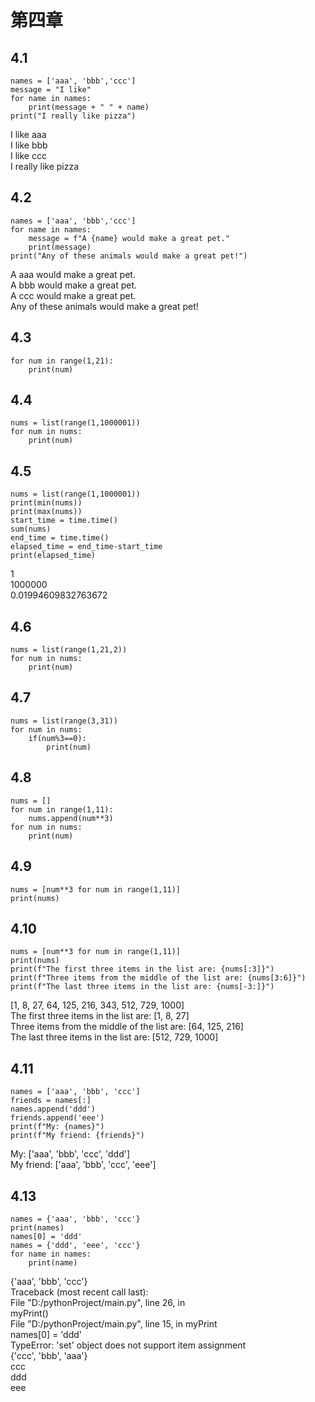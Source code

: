 #  第四章  
##  4.1  
```
names = ['aaa', 'bbb','ccc']
message = "I like"
for name in names:
    print(message + " " + name)
print("I really like pizza")
```
I like aaa    
I like bbb  
I like ccc  
I really like pizza  
##  4.2  
```
names = ['aaa', 'bbb','ccc']
for name in names:
    message = f"A {name} would make a great pet."
    print(message)
print("Any of these animals would make a great pet!")
```
A aaa would make a great pet.  
A bbb would make a great pet.  
A ccc would make a great pet.  
Any of these animals would make a great pet!  
##  4.3  
```
for num in range(1,21):
    print(num)
```
##  4.4  
```
nums = list(range(1,1000001))
for num in nums:
    print(num)
```
##  4.5  
```
nums = list(range(1,1000001))
print(min(nums))
print(max(nums))
start_time = time.time()
sum(nums)
end_time = time.time()
elapsed_time = end_time-start_time
print(elapsed_time)
```
1  
1000000  
0.01994609832763672 
##  4.6  
```
nums = list(range(1,21,2))
for num in nums:
    print(num)
```
##  4.7  
```
nums = list(range(3,31))
for num in nums:
    if(num%3==0):
        print(num)
```
##  4.8  
```
nums = []
for num in range(1,11):
    nums.append(num**3)
for num in nums:
    print(num)
```
##  4.9  
```
nums = [num**3 for num in range(1,11)]
print(nums)
```
##  4.10  
```
nums = [num**3 for num in range(1,11)]
print(nums)
print(f"The first three items in the list are: {nums[:3]}")
print(f"Three items from the middle of the list are: {nums[3:6]}")
print(f"The last three items in the list are: {nums[-3:]}")
```
[1, 8, 27, 64, 125, 216, 343, 512, 729, 1000]    
The first three items in the list are: [1, 8, 27]    
Three items from the middle of the list are: [64, 125, 216]    
The last three items in the list are: [512, 729, 1000]    
##  4.11  
```
names = ['aaa', 'bbb', 'ccc']
friends = names[:]
names.append('ddd')
friends.append('eee')
print(f"My: {names}")
print(f"My friend: {friends}")
```
My: ['aaa', 'bbb', 'ccc', 'ddd']    
My friend: ['aaa', 'bbb', 'ccc', 'eee']    
##    4.13    
```
names = {'aaa', 'bbb', 'ccc'}
print(names)
names[0] = 'ddd'
names = {'ddd', 'eee', 'ccc'}
for name in names:
    print(name)
```
{'aaa', 'bbb', 'ccc'}    
Traceback (most recent call last):    
  File "D:/pythonProject/main.py", line 26, in <module>    
    myPrint()    
  File "D:/pythonProject/main.py", line 15, in myPrint    
    names[0] = 'ddd'    
TypeError: 'set' object does not support item assignment    
{'ccc', 'bbb', 'aaa'}    
ccc    
ddd    
eee    

